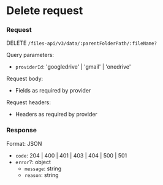 # Delete request

### Request

DELETE `/files-api/v3/data/:parentFolderPath/:fileName?`

Query parameters:

- `providerId`: 'googledrive' | 'gmail' | 'onedrive'

Request body:

- Fields as required by provider

Request headers:

- Headers as required by provider

### Response

Format: JSON

- `code`: 204 | 400 | 401 | 403 | 404 | 500 | 501
- `error`?: object
	- `message`: string
	- `reason`: string
